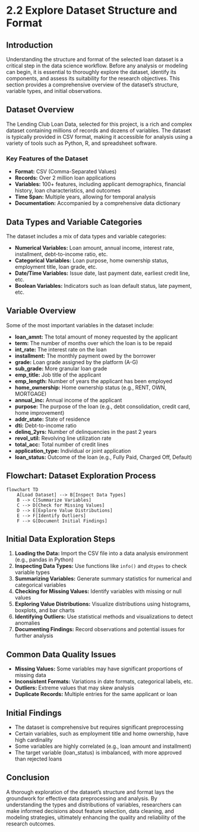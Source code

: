 # 2.2 Explore Dataset Structure and Format

## Introduction

Understanding the structure and format of the selected loan dataset is a critical step in the data science workflow. Before any analysis or modeling can begin, it is essential to thoroughly explore the dataset, identify its components, and assess its suitability for the research objectives. This section provides a comprehensive overview of the dataset’s structure, variable types, and initial observations.

## Dataset Overview

The Lending Club Loan Data, selected for this project, is a rich and complex dataset containing millions of records and dozens of variables. The dataset is typically provided in CSV format, making it accessible for analysis using a variety of tools such as Python, R, and spreadsheet software.

### Key Features of the Dataset

- **Format:** CSV (Comma-Separated Values)
- **Records:** Over 2 million loan applications
- **Variables:** 100+ features, including applicant demographics, financial history, loan characteristics, and outcomes
- **Time Span:** Multiple years, allowing for temporal analysis
- **Documentation:** Accompanied by a comprehensive data dictionary

## Data Types and Variable Categories

The dataset includes a mix of data types and variable categories:

- **Numerical Variables:** Loan amount, annual income, interest rate, installment, debt-to-income ratio, etc.
- **Categorical Variables:** Loan purpose, home ownership status, employment title, loan grade, etc.
- **Date/Time Variables:** Issue date, last payment date, earliest credit line, etc.
- **Boolean Variables:** Indicators such as loan default status, late payment, etc.

## Variable Overview

Some of the most important variables in the dataset include:

- **loan_amnt:** The total amount of money requested by the applicant
- **term:** The number of months over which the loan is to be repaid
- **int_rate:** The interest rate on the loan
- **installment:** The monthly payment owed by the borrower
- **grade:** Loan grade assigned by the platform (A-G)
- **sub_grade:** More granular loan grade
- **emp_title:** Job title of the applicant
- **emp_length:** Number of years the applicant has been employed
- **home_ownership:** Home ownership status (e.g., RENT, OWN, MORTGAGE)
- **annual_inc:** Annual income of the applicant
- **purpose:** The purpose of the loan (e.g., debt consolidation, credit card, home improvement)
- **addr_state:** State of residence
- **dti:** Debt-to-income ratio
- **delinq_2yrs:** Number of delinquencies in the past 2 years
- **revol_util:** Revolving line utilization rate
- **total_acc:** Total number of credit lines
- **application_type:** Individual or joint application
- **loan_status:** Outcome of the loan (e.g., Fully Paid, Charged Off, Default)

## Flowchart: Dataset Exploration Process

```mermaid
flowchart TD
    A[Load Dataset] --> B[Inspect Data Types]
    B --> C[Summarize Variables]
    C --> D[Check for Missing Values]
    D --> E[Explore Value Distributions]
    E --> F[Identify Outliers]
    F --> G[Document Initial Findings]
```

## Initial Data Exploration Steps

1. **Loading the Data:** Import the CSV file into a data analysis environment (e.g., pandas in Python)
2. **Inspecting Data Types:** Use functions like `info()` and `dtypes` to check variable types
3. **Summarizing Variables:** Generate summary statistics for numerical and categorical variables
4. **Checking for Missing Values:** Identify variables with missing or null values
5. **Exploring Value Distributions:** Visualize distributions using histograms, boxplots, and bar charts
6. **Identifying Outliers:** Use statistical methods and visualizations to detect anomalies
7. **Documenting Findings:** Record observations and potential issues for further analysis

## Common Data Quality Issues

- **Missing Values:** Some variables may have significant proportions of missing data
- **Inconsistent Formats:** Variations in date formats, categorical labels, etc.
- **Outliers:** Extreme values that may skew analysis
- **Duplicate Records:** Multiple entries for the same applicant or loan

## Initial Findings

- The dataset is comprehensive but requires significant preprocessing
- Certain variables, such as employment title and home ownership, have high cardinality
- Some variables are highly correlated (e.g., loan amount and installment)
- The target variable (loan_status) is imbalanced, with more approved than rejected loans

## Conclusion

A thorough exploration of the dataset’s structure and format lays the groundwork for effective data preprocessing and analysis. By understanding the types and distributions of variables, researchers can make informed decisions about feature selection, data cleaning, and modeling strategies, ultimately enhancing the quality and reliability of the research outcomes.

